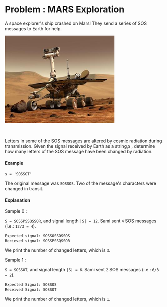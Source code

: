 # Problem : MARS Exploration

A space explorer's ship crashed on Mars! They send a series of SOS messages to Earth for help.

<p> <img float="center" width="350" src="./NASA_Mars_Rover.png" alt="NASA_Mars_Rover" />  </p><br>

Letters in some of the SOS messages are altered by cosmic radiation during transmission. Given the signal received by Earth as a string,```S``` , determine how many letters of the SOS message have been changed by radiation.

#### Example

    s = 'SOSSOT'

The original message was ```SOSSOS```. Two of the message's characters were changed in transit.

#### Explanation

Sample 0 :

```S = SOSSPSSQSSOR```, and signal length ```|S| = 12```. Sami sent ```4``` SOS messages (i.e.: ```12/3 = 4```).

    Expected signal: SOSSOSSOSSOS
    Recieved signal: SOSSPSSQSSOR

We print the number of changed letters, which is ```3```.


Sample 1 :

```S = SOSSOT```, and signal length ```|S| = 6```. Sami sent ```2``` SOS messages (i.e.: ```6/3 = 2```).

    Expected Signal: SOSSOS
    Received Signal: SOSSOT

We print the number of changed letters, which is ```1```.